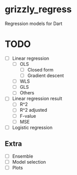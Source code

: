 # grizzly_regress

Regression models for Dart

# TODO

- [ ] Linear regression
    - [ ] OLS
        - [ ] Closed form
        - [ ] Gradient descent
    - [ ] WLS
    - [ ] GLS
    - [ ] Others
- [ ] Linear regression result
    - [ ] R^2
    - [ ] R^2 adjusted
    - [ ] F-value
    - [ ] MSE
- [ ] Logistic regression

## Extra  
- [ ] Ensemble
- [ ] Model selection
- [ ] Plots
